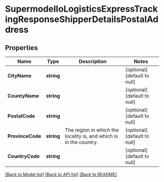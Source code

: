 # SupermodelIoLogisticsExpressTrackingResponseShipperDetailsPostalAddress

## Properties
Name | Type | Description | Notes
------------ | ------------- | ------------- | -------------
**CityName** | **string** |  | [optional] [default to null]
**CountyName** | **string** |  | [optional] [default to null]
**PostalCode** | **string** |  | [optional] [default to null]
**ProvinceCode** | **string** | The region in which the locality is, and which is in the country. | [optional] [default to null]
**CountryCode** | **string** |  | [optional] [default to null]

[[Back to Model list]](../README.md#documentation-for-models) [[Back to API list]](../README.md#documentation-for-api-endpoints) [[Back to README]](../README.md)

